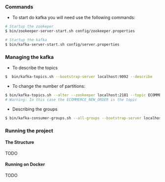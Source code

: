 ### Commands

* To start do kafka you will need use the following commands:

```bash
# Startup the zookeper
$ bin/zookeeper-server-start.sh config/zookeeper.properties
```
```bash
# Startup the kafka
$ bin/kafka-server-start.sh config/server.properties       
```

### Managing the kafka

* To describe the topics
```bash
$  bin/kafka-topics.sh --bootstrap-server localhost:9092 --describe        
```

* To change the number of partitions:
```bash
$ bin/kafka-topics.sh --alter --zookeeper localhost:2181 --topic ECOMMERCE_NEW_ORDER --partitions 3
# Warning: In this case the ECOMMERCE_NEW_ORDER is the topic 
```

* Describing the groups
```bash
$ bin/kafka-consumer-groups.sh --all-groups --bootstrap-server localhost:9092 --describe 
```


### Running the project
#### The Structure
TODO
#### Running on Docker
TODO